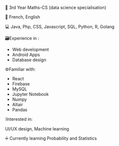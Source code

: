 
📓 3rd Year Maths-CS (data science specialisation)

🎤 French, English 

💻 Java, Php, CSS, Javascript, SQL, Python, R, Golang

🗃️Experience in :

  - Web development 
  - Android Apps
  - Database design

⚙️Familiar with:
  - React
  - Firebase
  - MySQL
  - Jupyter Notebook 
  - Numpy
  - Altair
  - Pandas

❕Interested in:

  UI/UX design, Machine learning 

➗ Currently learning Probability and Statistics


